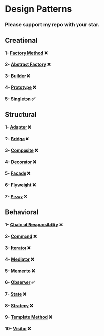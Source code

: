# Design Patterns
### Please support my repo with your star.

## Creational
#### 1- [Factory Method](src/creational/factory_method) ❌
#### 2- [Abstract Factory](src/creational/abstract_factory) ❌
#### 3- [Builder](src/creational/builder) ❌
#### 4- [Prototype](src/creational/prototype) ❌
#### 5- [Singleton](src/creational/singleton) ✅

## Structural
#### 1- [Adapter](src/structural/adapter) ❌
#### 2- [Bridge](src/structural/bridge) ❌
#### 3- [Composite](src/structural/composite) ❌
#### 4- [Decorator](src/structural/decorator) ❌
#### 5- [Facade](src/structural/facade) ❌
#### 6- [Flyweight](src/structural/flyweight) ❌
#### 7- [Proxy](src/structural/proxy) ❌

## Behavioral
#### 1- [Chain of Responsibility](src/behavioral/chain_of_responsibility) ❌
#### 2- [Command](src/behavioral/command) ❌
#### 3- [Iterator](src/behavioral/iterator) ❌
#### 4- [Mediator](src/behavioral/mediator) ❌
#### 5- [Memento](src/behavioral/memento) ❌
#### 6- [Observer](src/behavioral/observer) ✅
#### 7- [State](src/behavioral/state) ❌
#### 8- [Strategy](src/behavioral/strategy) ❌
#### 9- [Template Method](src/behavioral/template_method) ❌
#### 10- [Visitor](src/behavioral/visitor) ❌
